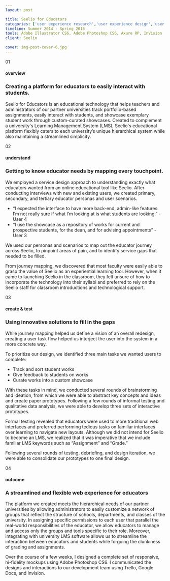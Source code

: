 ```yaml
---
layout: post

title: Seelio for Educators
categories: ['user experience research','user experience design','user interface design','featured']
timeline: Summer 2014 - Spring 2015
tools: Adobe Illustrator CS6, Adobe Photoshop CS6, Axure RP, InVision
client: Seelio

cover: img-post-cover-6.jpg
---
```


<div class="post__section">
	<div class="marker marker-post">01</div>
	<h4 class="heading heading--regular heading--emphasize">overview</h4>
	<h3 class="heading heading--fancy">Creating a platform for educators to easily interact with students.</h3>
	<p>
		Seelio for Educators is an educational technology that helps teachers and administrators of our partner universities track portfolio-based assignments, easily interact with students, and showcase exemplary student work through custom-curated showcases. Created to complement a university's Learning Management System (LMS), Seelio's educational platform flexibly caters to each university’s unique hierarchical system while also maintaining a streamlined simplicity.
	</p>
</div>

<div class="post__section">
	<div class="marker marker-post">02</div>
	<h4 class="heading heading--regular heading--emphasize post__heading--stacked">understand</h4>
	<h3 class="heading heading--fancy">Getting to know educator needs by mapping every touchpoint.</h3>
	<p>
		We employed a service design approach to understanding exactly what educators wanted from an online educational tool like Seelio. After conducting interviews with new and existing users, we created primary, secondary, and tertiary educator personas and user scenarios.
	</p>
	<div class="post__quote">
		<ul class="list">
			<li>
				“I expected the interface to have more back-end, admin-like features. I’m not really sure if what I’m looking at is what students are looking.” - User 4
			</li>
			<li>
				“I use the showcase as a repository of works for current and prospective students, for the dean, and for advising appointments”  - User 3
			</li>
		</ul>
	</div>
	<p>
		We used our personas and scenarios to map out the educator journey across Seelio, to pinpoint areas of pain, and to identify service gaps that needed to be filled. 
	</p>
	<p>
		From journey mapping, we discovered that most faculty were easily able to grasp the value of Seelio as an experiential learning tool. However, when it came to launching Seelio in the classroom, they felt unsure of how to incorporate the technology into their syllabi and preferred to rely on the Seelio staff for classroom introductions and technological support.
	</p>
</div>

<div class="post__section">
	<div class="marker marker-post">03</div>
	<h4 class="heading heading--regular heading--emphasize post__heading--stacked">create & test</h4>
	<h3 class="heading heading--fancy">Using innovative solutions to fill in the gaps</h3>
	<p>
		While journey mapping helped us define a vision of an overall redesign, creating a user task flow helped us interject the user into the system in a more concrete way.
	</p>
	<p>
		To prioritize our design, we identified three main tasks we wanted users to complete:
	</p>
	<ul>
		<li>Track and sort student works</li>
		<li>Give feedback to students on works</li>
		<li>Curate works into a custom showcase</li>
	</ul>
	<p>
		With these tasks in mind, we conducted several rounds of brainstorming and ideation, from which we were able to abstract key concepts and ideas and create paper prototypes. Following a few rounds of informal testing and qualitative data analysis, we were able to develop three sets of interactive prototypes.
	</p>
	<p>
		Formal testing revealed that educators were used to more traditional web interfaces and preferred performing tedious tasks on familiar interfaces over learning to navigate new layouts. Although we did not intend for Seelio to become an LMS, we realized that it was imperative that we include familiar LMS keywords such as “Assignment” and “Grade.” 
	</p>
	<p>
		Following several rounds of testing, debriefing, and design iteration, we were able to consolidate our prototypes to one final design.
	</p>
</div>

<div class="post__section">
	<div class="marker marker-post">04</div>
	<h4 class="heading heading--regular heading--emphasize post__heading--stacked">outcome</h4>
	<h3 class="heading heading--fancy">A streamlined and flexible web experience for educators</h3>
	<p>
		The platform we created meets the hierarchical needs of our partner universities by allowing administrators to easily customize a network of groups that reflect the structure of schools, departments, and classes of the university. In assigning specific permissions to each user that parallel the real-world responsibilities of the educator, we allow educators to manage and access only the groups and tools specific to their role. Moreover, integrating with university LMS software allows us to streamline the interaction between educators and students while forgoing the clunkiness of grading and assignments.
	</p>
	<p>
		Over the course of a few weeks, I designed a complete set of responsive, hi-fidelity mockups using Adobe Photoshop CS6. I communicated the designs and interactions to our development team using Trello, Google Docs, and Invision.
	</p>
</div>

